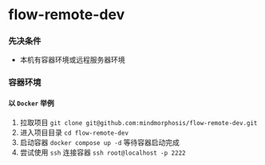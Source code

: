 # flow-remote-dev

### 先决条件
- 本机有容器环境或远程服务器环境

### 容器环境
#### 以 `Docker` 举例
1. 拉取项目 `git clone git@github.com:mindmorphosis/flow-remote-dev.git`
2. 进入项目目录 `cd flow-remote-dev`
3. 启动容器 `docker compose up -d` 等待容器启动完成
4. 尝试使用 `ssh` 连接容器 `ssh root@localhost -p 2222`

